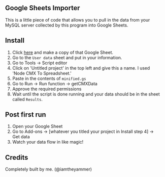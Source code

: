 ## Google Sheets Importer
This is a little piece of code that allows you to pull in the data from your MySQL server collected by this program into Google Sheets.

## Install
1. Click [here](https://docs.google.com/spreadsheets/d/1D5eR_3saMXXOZu6a0D3iOQVDl1nDXFx0ZWkfDmpUbUg/edit#gid=0) and make a copy of that Google Sheet.
2. Go to the `User data` sheet and put in your information.
3. Go to Tools -> Script editor
4. Click on 'Untitled project' in the top left and give this a name. I used 'Node CMX To Spreadsheet.'
5. Paste in the contents of `minified.gs`
6. Go to Run -> Run function -> getCMXData
7. Approve the required permissions
8. Wait until the script is done running and your data should be in the sheet called `Results`.

## Post first run
1. Open your Google Sheet
2. Go to Add-ons -> [whatever you titled your project in Install step 4] -> Get data
3. Watch your data flow in like magic!

## Credits
Completely built by me. (@iamtheyammer)
